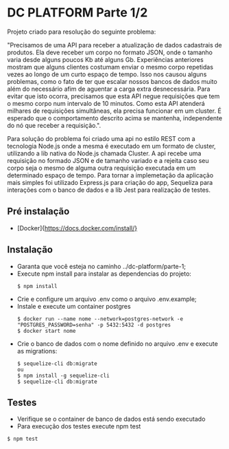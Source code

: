 # DC PLATFORM Parte 1/2

Projeto criado para resolução do seguinte problema:

"Precisamos de uma API para receber a atualização de dados cadastrais de produtos. Ela deve receber um corpo no formato JSON, onde o tamanho varia desde alguns poucos Kb até alguns Gb. Experiências anteriores mostram que alguns clientes costumam enviar o mesmo corpo repetidas vezes ao longo de um curto espaço de tempo. Isso nos causou alguns problemas, como o fato de ter que escalar nossos bancos de dados muito além do necessário afim de aguentar a carga extra desnecessária. Para evitar que isto ocorra, precisamos que esta API negue requisições que tem o mesmo corpo num intervalo de 10 minutos. Como esta API atenderá milhares de requisições simultâneas, ela precisa funcionar em um cluster. É esperado que o comportamento descrito acima se mantenha, independente do nó que receber a requisição.".

Para solução do problema foi criado uma api no estilo REST com a tecnologia Node.js onde a mesma é executado em um formato de cluster, utilizando a lib nativa do Node.js chamada Cluster. A api recebe uma requisição no formado JSON e de tamanho variado e a rejeita caso seu corpo seja o mesmo de alguma outra requisição executada em um determinado espaço de tempo.
Para tornar a implemetação da aplicação mais simples foi utilizado Express.js para criação do app, Sequeliza para interações com o banco de dados e a lib Jest para realização de testes.

## Pré instalação

- [Docker]{https://docs.docker.com/install/}

## Instalação

- Garanta que você esteja no caminho ../dc-platform/parte-1;
- Execute npm install para instalar as dependencias do projeto:
  ```
  $ npm install
  ```
- Crie e configure um arquivo .env como o arquivo .env.example;
- Instale e execute um container postgres
  ```
  $ docker run --name nome --network=postgres-network -e "POSTGRES_PASSWORD=senha" -p 5432:5432 -d postgres
  $ docker start nome
  ```
- Crie o banco de dados com o nome definido no arquivo .env e execute as migrations:
  ```
  $ sequelize-cli db:migrate
  ou
  $ npm install -g sequelize-cli
  $ sequelize-cli db:migrate
  ```

## Testes

- Verifique se o container de banco de dados está sendo executado
- Para execução dos testes execute npm test
```
$ npm test
```
